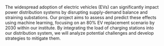 The widespread adoption of electric vehicles (EVs) can significantly impact power distribution systems by disrupting supply-demand balance and straining substations. Our project aims to assess and predict these effects using machine learning, focusing on an 80% EV replacement scenario by 2030 within our institute. By integrating the load of charging stations into our distribution system, we will analyze potential challenges and develop strategies to mitigate them.
